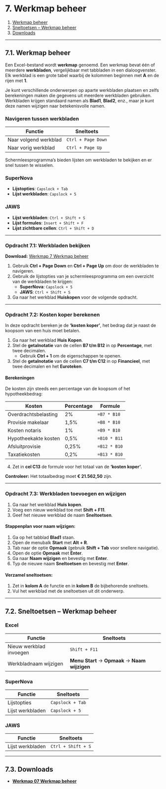 # 7. Werkmap beheer

1. [Werkmap beheer](#1-werkmap-beheer)  
2. [Sneltoetsen – Werkmap beheer](#2-sneltoetsen--werkmap-beheer)  
3. [Downloads](#3-downloads)  

---

## 7.1. Werkmap beheer

Een Excel-bestand wordt **werkmap** genoemd. Een werkmap bevat één of meerdere **werkbladen**, vergelijkbaar met tabbladen in een dialoogvenster.  
Elk werkblad is een grote tabel waarbij de kolommen beginnen met **A** en de rijen met **1**.

Je kunt verschillende onderwerpen op aparte werkbladen plaatsen en zelfs berekeningen maken die gegevens uit meerdere werkbladen gebruiken. Werkbladen krijgen standaard namen als **Blad1**, **Blad2**, enz., maar je kunt deze namen wijzigen naar betekenisvolle namen.

### Navigeren tussen werkbladen

| Functie                | Sneltoets           |
|------------------------|---------------------|
| Naar volgend werkblad  | `Ctrl + Page Down`  |
| Naar vorig werkblad    | `Ctrl + Page Up`    |

Schermleesprogramma’s bieden lijsten om werkbladen te bekijken en er snel tussen te wisselen.

### SuperNova  
- **Lijstopties**: `Capslock + Tab`  
- **Lijst werkbladen**: `Capslock + 5`

### JAWS  
- **Lijst werkbladen**: `Ctrl + Shift + S`  
- **Lijst formules**: `Insert + Shift + F`  
- **Lijst zichtbare cellen**: `Ctrl + Shift + D`

---

### Opdracht 7.1: Werkbladen bekijken

**Download:** [Werkmap 7 Werkmap beheer](https://www.eduvip.nl/cms/files/Werkmap-07-werkmap-beheer.xlsx)

1. Gebruik **Ctrl + Page Down** en **Ctrl + Page Up** om door de werkbladen te navigeren.  
2. Gebruik de lijstopties van je schermleesprogramma om een overzicht van de werkbladen te krijgen:  
   - **SuperNova**: `Capslock + 5`  
   - **JAWS**: `Ctrl + Shift + S`  
3. Ga naar het werkblad **Huiskopen** voor de volgende opdracht.

---

### Opdracht 7.2: Kosten koper berekenen

In deze opdracht bereken je de **‘kosten koper’**, het bedrag dat je naast de koopsom van een huis moet betalen.

1. Ga naar het werkblad **Huis Kopen**.  
2. Stel de **getalnotatie** van de cellen **B7 t/m B12** in op **Percentage**, met twee decimalen.  
   - Gebruik **Ctrl + 1** om de eigenschappen te openen.  
3. Stel de **getalnotatie** van de cellen **C7 t/m C12** in op **Financieel**, met twee decimalen en het **Euroteken**.

#### Berekeningen

De kosten zijn steeds een percentage van de koopsom of het hypotheekbedrag:

| Kosten                | Percentage | Formule                     |
|-----------------------|------------|-----------------------------|
| Overdrachtsbelasting  | 2%         | `=B7 * B10`                 |
| Provisie makelaar     | 1,5%       | `=B8 * B10`                 |
| Kosten notaris        | 1%         | `=B9 * B10`                 |
| Hypotheekakte kosten  | 0,5%       | `=B10 * B11`                |
| Afsluitprovisie       | 0,25%      | `=B12 * B10`                |
| Taxatiekosten         | 0,2%       | `=B13 * B10`                |

4. Zet in **cel C13** de formule voor het totaal van de **‘kosten koper’**.

**Controleer:** Het totaalbedrag moet **€ 21.562,50** zijn.

---

### Opdracht 7.3: Werkbladen toevoegen en wijzigen

1. Ga naar het werkblad **Huis kopen**.  
2. Voeg een nieuw werkblad toe met **Shift + F11**.  
3. Geef het nieuwe werkblad de naam **Sneltoetsen**.

#### Stappenplan voor naam wijzigen:

1. Ga op het tabblad **Blad1** staan.  
2. Open de menubalk **Start** met **Alt + R**.  
3. Tab naar de optie **Opmaak** (gebruik **Shift + Tab** voor snellere navigatie).  
4. Open de optie **Opmaak** met **Enter**.  
5. Ga naar **Naam wijzigen** en bevestig met **Enter**.  
6. Typ de nieuwe naam **Sneltoetsen** en bevestig met **Enter**.

#### Verzamel sneltoetsen:

1. Zet in **kolom A** de functie en in **kolom B** de bijbehorende sneltoets.  
2. Vul het werkblad met de sneltoetsen uit dit onderwerp.

---

## 7.2. Sneltoetsen – Werkmap beheer

### Excel

| Functie                     | Sneltoets            |
|-----------------------------|----------------------|
| Nieuw werkblad invoegen      | `Shift + F11`        |
| Werkbladnaam wijzigen        | **Menu Start** → **Opmaak** → **Naam wijzigen** |

### SuperNova

| Functie                     | Sneltoets            |
|-----------------------------|----------------------|
| Lijstopties                  | `Capslock + Tab`     |
| Lijst werkbladen             | `Capslock + 5`       |

### JAWS

| Functie                     | Sneltoets            |
|-----------------------------|----------------------|
| Lijst werkbladen             | `Ctrl + Shift + S`   |

---

## 7.3. Downloads

- **[Werkmap 07 Werkmap beheer](https://www.eduvip.nl/cms/files/Werkmap-07-werkmap-beheer.xlsx)**